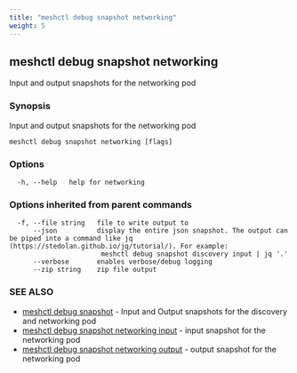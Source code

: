 ```yaml
---
title: "meshctl debug snapshot networking"
weight: 5
---
```

## meshctl debug snapshot networking

Input and output snapshots for the networking pod

### Synopsis

Input and output snapshots for the networking pod

```
meshctl debug snapshot networking [flags]
```

### Options

```
  -h, --help   help for networking
```

### Options inherited from parent commands

```
  -f, --file string   file to write output to
      --json          display the entire json snapshot. The output can be piped into a command like jq (https://stedolan.github.io/jq/tutorial/). For example:
                       meshctl debug snapshot discovery input | jq '.'
      --verbose       enables verbose/debug logging
      --zip string    zip file output
```

### SEE ALSO

* [meshctl debug snapshot](../meshctl_debug_snapshot)	 - Input and Output snapshots for the discovery and networking pod
* [meshctl debug snapshot networking input](../meshctl_debug_snapshot_networking_input)	 - input snapshot for the networking pod
* [meshctl debug snapshot networking output](../meshctl_debug_snapshot_networking_output)	 - output snapshot for the networking pod


